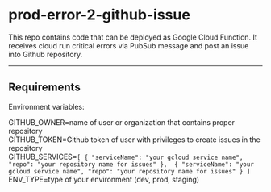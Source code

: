 # prod-error-2-github-issue

This repo contains code that can be deployed as Google Cloud Function. 
It receives cloud run critical errors via PubSub 
message and post an issue into Github repository.
___
## Requirements
Environment variables:

GITHUB_OWNER=name of user or organization that contains proper repository<br>
GITHUB_TOKEN=Github token of user with privileges to create issues in the repository <br>
GITHUB_SERVICES=```[
                  {
                    "serviceName": "your gcloud service name",
                    "repo": "your repository name for issues"
                  }, 
                  {
                    "serviceName": "your gcloud service name",
                    "repo": "your repository name for issues"
                  }
                ]```<br>
ENV_TYPE=type of your environment (dev, prod, staging)